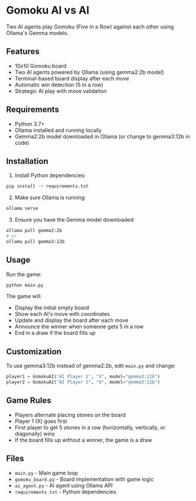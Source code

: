 # Gomoku AI vs AI

Two AI agents play Gomoku (Five in a Row) against each other using Ollama's Gemma models.

## Features

- 10x10 Gomoku board
- Two AI agents powered by Ollama (using gemma2:2b model)
- Terminal-based board display after each move
- Automatic win detection (5 in a row)
- Strategic AI play with move validation

## Requirements

- Python 3.7+
- Ollama installed and running locally
- Gemma2:2b model downloaded in Ollama (or change to gemma3:12b in code)

## Installation

1. Install Python dependencies:
```bash
pip install -r requirements.txt
```

2. Make sure Ollama is running:
```bash
ollama serve
```

3. Ensure you have the Gemma model downloaded:
```bash
ollama pull gemma2:2b
# or
ollama pull gemma3:12b
```

## Usage

Run the game:
```bash
python main.py
```

The game will:
- Display the initial empty board
- Show each AI's move with coordinates
- Update and display the board after each move
- Announce the winner when someone gets 5 in a row
- End in a draw if the board fills up

## Customization

To use gemma3:12b instead of gemma2:2b, edit `main.py` and change:
```python
player1 = GomokuAI("AI Player 1", "X", model="gemma3:12b")
player2 = GomokuAI("AI Player 2", "O", model="gemma3:12b")
```

## Game Rules

- Players alternate placing stones on the board
- Player 1 (X) goes first
- First player to get 5 stones in a row (horizontally, vertically, or diagonally) wins
- If the board fills up without a winner, the game is a draw

## Files

- `main.py` - Main game loop
- `gomoku_board.py` - Board implementation with game logic
- `ai_agent.py` - AI agent using Ollama API
- `requirements.txt` - Python dependencies
